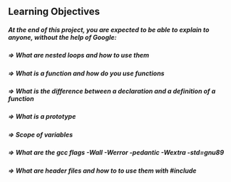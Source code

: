 ## Learning Objectives
##### At the end of this project, you are expected to be able to explain to anyone, without the help of Google:

##### => What are nested loops and how to use them
##### => What is a function and how do you use functions
##### => What is the difference between a declaration and a definition of a function
##### => What is a prototype
##### => Scope of variables
##### => What are the gcc flags -Wall -Werror -pedantic -Wextra -std=gnu89
##### => What are header files and how to to use them with #include
